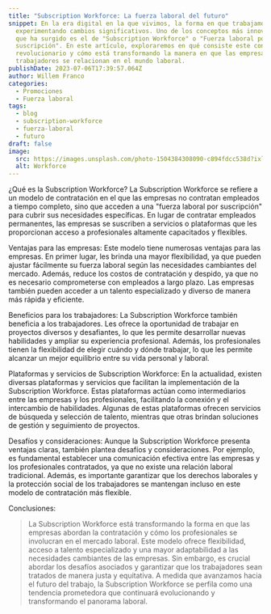 ```yaml
---
title: "Subscription Workforce: La fuerza laboral del futuro"
snippet: En la era digital en la que vivimos, la forma en que trabajamos está
  experimentando cambios significativos. Uno de los conceptos más innovadores
  que ha surgido es el de "Subscription Workforce" o "Fuerza laboral por
  suscripción". En este artículo, exploraremos en qué consiste este concepto
  revolucionario y cómo está transformando la manera en que las empresas y los
  trabajadores se relacionan en el mundo laboral.
publishDate: 2023-07-06T17:39:57.064Z
author: Willem Franco
categories:
  - Promociones
  - Fuerza laboral
tags:
  - blog
  - subscription-workforce
  - fuerza-laboral
  - futuro
draft: false
image:
  src: https://images.unsplash.com/photo-1504384308090-c894fdcc538d?ixlib=rb-4.0.3&ixid=M3wxMjA3fDB8MHxwaG90by1wYWdlfHx8fGVufDB8fHx8fA%3D%3D&auto=format&fit=crop&w=1170&q=80
  alt: Workforce
---
```

¿Qué es la Subscription Workforce? La Subscription Workforce se refiere a un modelo de contratación en el que las empresas no contratan empleados a tiempo completo, sino que acceden a una "fuerza laboral por suscripción" para cubrir sus necesidades específicas. En lugar de contratar empleados permanentes, las empresas se suscriben a servicios o plataformas que les proporcionan acceso a profesionales altamente capacitados y flexibles.

Ventajas para las empresas: Este modelo tiene numerosas ventajas para las empresas. En primer lugar, les brinda una mayor flexibilidad, ya que pueden ajustar fácilmente su fuerza laboral según las necesidades cambiantes del mercado. Además, reduce los costos de contratación y despido, ya que no es necesario comprometerse con empleados a largo plazo. Las empresas también pueden acceder a un talento especializado y diverso de manera más rápida y eficiente.

Beneficios para los trabajadores: La Subscription Workforce también beneficia a los trabajadores. Les ofrece la oportunidad de trabajar en proyectos diversos y desafiantes, lo que les permite desarrollar nuevas habilidades y ampliar su experiencia profesional. Además, los profesionales tienen la flexibilidad de elegir cuándo y dónde trabajar, lo que les permite alcanzar un mejor equilibrio entre su vida personal y laboral.

Plataformas y servicios de Subscription Workforce: En la actualidad, existen diversas plataformas y servicios que facilitan la implementación de la Subscription Workforce. Estas plataformas actúan como intermediarios entre las empresas y los profesionales, facilitando la conexión y el intercambio de habilidades. Algunas de estas plataformas ofrecen servicios de búsqueda y selección de talento, mientras que otras brindan soluciones de gestión y seguimiento de proyectos.

Desafíos y consideraciones: Aunque la Subscription Workforce presenta ventajas claras, también plantea desafíos y consideraciones. Por ejemplo, es fundamental establecer una comunicación efectiva entre las empresas y los profesionales contratados, ya que no existe una relación laboral tradicional. Además, es importante garantizar que los derechos laborales y la protección social de los trabajadores se mantengan incluso en este modelo de contratación más flexible.

Conclusiones:

> La Subscription Workforce está transformando la forma en que las empresas abordan la contratación y cómo los profesionales se involucran en el mercado laboral. Este modelo ofrece flexibilidad, acceso a talento especializado y una mayor adaptabilidad a las necesidades cambiantes de las empresas. Sin embargo, es crucial abordar los desafíos asociados y garantizar que los trabajadores sean tratados de manera justa y equitativa. A medida que avanzamos hacia el futuro del trabajo, la Subscription Workforce se perfila como una tendencia prometedora que continuará evolucionando y transformando el panorama laboral.
